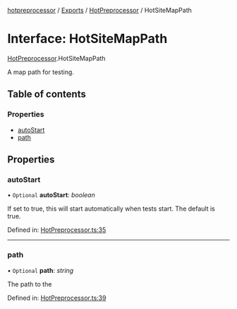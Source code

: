 [hotpreprocessor](../README.md) / [Exports](../modules.md) / [HotPreprocessor](../modules/hotpreprocessor.md) / HotSiteMapPath

# Interface: HotSiteMapPath

[HotPreprocessor](../modules/hotpreprocessor.md).HotSiteMapPath

A map path for testing.

## Table of contents

### Properties

- [autoStart](hotpreprocessor.hotsitemappath.md#autostart)
- [path](hotpreprocessor.hotsitemappath.md#path)

## Properties

### autoStart

• `Optional` **autoStart**: *boolean*

If set to true, this will start automatically when tests start.
The default is true.

Defined in: [HotPreprocessor.ts:35](https://github.com/OurFreeLight/HotPreprocessor/blob/ff92735/src/HotPreprocessor.ts#L35)

___

### path

• `Optional` **path**: *string*

The path to the

Defined in: [HotPreprocessor.ts:39](https://github.com/OurFreeLight/HotPreprocessor/blob/ff92735/src/HotPreprocessor.ts#L39)

